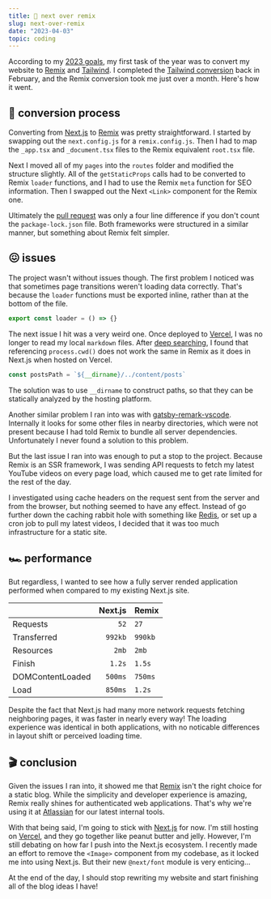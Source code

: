 ```yaml
---
title: 🔼 next over remix
slug: next-over-remix
date: "2023-04-03"
topic: coding
---
```


According to my [2023 goals][goals], my first task of the year was to convert my website to [Remix][remix] and [Tailwind][tailwind]. I completed the [Tailwind conversion][css-modules-to-tailwind] back in February, and the Remix conversion took me just over a month. Here's how it went.

## 🍰 conversion process

Converting from [Next.js][next] to [Remix][remix] was pretty straightforward. I started by swapping out the `next.config.js` for a `remix.config.js`. Then I had to map the `_app.tsx` and `_document.tsx` files to the Remix equivalent `root.tsx` file.

Next I moved all of my `pages` into the `routes` folder and modified the structure slightly. All of the `getStaticProps` calls had to be converted to Remix `loader` functions, and I had to use the Remix `meta` function for SEO information. Then I swapped out the Next `<Link>` component for the Remix one.

Ultimately the [pull request][pull-request] was only a four line difference if you don't count the `package-lock.json` file. Both frameworks were structured in a similar manner, but something about Remix felt simpler.

## 😖 issues

The project wasn't without issues though. The first problem I noticed was that sometimes page transitions weren't loading data correctly. That's because the `loader` functions must be exported inline, rather than at the bottom of the file.

```typescript
export const loader = () => {}
```

The next issue I hit was a very weird one. Once deployed to [Vercel][vercel], I was no longer to read my local `markdown` files. After [deep searching][vercel-files], I found that referencing `process.cwd()` does not work the same in Remix as it does in Next.js when hosted on Vercel.

```typescript
const postsPath = `${__dirname}/../content/posts`
```

The solution was to use `__dirname` to construct paths, so that they can be statically analyzed by the hosting platform.

Another similar problem I ran into was with [gatsby-remark-vscode][gatsby-remark-vscode]. Internally it looks for some other files in nearby directories, which were not present because I had told Remix to bundle all server dependencies. Unfortunately I never found a solution to this problem.

But the last issue I ran into was enough to put a stop to the project. Because Remix is an SSR framework, I was sending API requests to fetch my latest YouTube videos on every page load, which caused me to get rate limited for the rest of the day.

I investigated using cache headers on the request sent from the server and from the browser, but nothing seemed to have any effect. Instead of go further down the caching rabbit hole with something like [Redis][redis], or set up a cron job to pull my latest videos, I decided that it was too much infrastructure for a static site.

## 🏎️ performance

But regardless, I wanted to see how a fully server rended application performed when compared to my existing Next.js site.

|                  | Next.js | Remix   |
| ---------------- | ------: | :------ |
| Requests         |    `52` | `27`    |
| Transferred      | `992kb` | `990kb` |
| Resources        |   `2mb` | `2mb`   |
| Finish           |  `1.2s` | `1.5s`  |
| DOMContentLoaded | `500ms` | `750ms` |
| Load             | `850ms` | `1.2s`  |

Despite the fact that Next.js had many more network requests fetching neighboring pages, it was faster in nearly every way! The loading experience was identical in both applications, with no noticable differences in layout shift or perceived loading time.

## 🎬 conclusion

Given the issues I ran into, it showed me that [Remix][remix] isn't the right choice for a static blog. While the simplicity and developer experience is amazing, Remix really shines for authenticated web applications. That's why we're using it at [Atlassian][atlassian] for our latest internal tools.

With that being said, I'm going to stick with [Next.js][next] for now. I'm still hosting on [Vercel][vercel], and they go together like peanut butter and jelly. However, I'm still debating on how far I push into the Next.js ecosystem. I recently made an effort to remove the `<Image>` component from my codebase, as it locked me into using Next.js. But their new `@next/font` module is very enticing...

At the end of the day, I should stop rewriting my website and start finishing all of the blog ideas I have!

[pull-request]: https://github.com/bradgarropy/bradgarropy.com/pull/353
[remix]: https://remix.run
[next]: https://nextjs.org
[vercel-files]: https://www.themosaad.com/blog/loading-static-file-remix-vercel
[goals]: https://bradgarropy.com/blog/goals-for-2023#bradgarropy.com
[tailwind]: https://tailwindcss.com
[css-modules-to-tailwind]: https://bradgarropy.com/blog/css-modules-to-tailwind
[vercel]: https://vercel.com
[gatsby-remark-vscode]: https://github.com/andrewbranch/gatsby-remark-vscode
[redis]: https://redis.com
[atlassian]: https://www.atlassian.com
